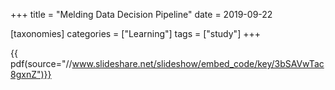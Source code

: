 +++
title = "Melding Data Decision Pipeline"
date = 2019-09-22

[taxonomies]
categories = ["Learning"]
tags = ["study"]
+++

{{ pdf(source="//www.slideshare.net/slideshow/embed_code/key/3bSAVwTac8gxnZ")}}
